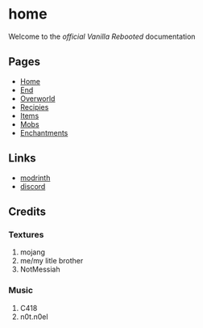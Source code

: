 # home
Welcome to the *official* _Vanilla Rebooted_ documentation

## Pages

- [Home](/)
- [End](end)
- [Overworld](overworld)
- [Recipies](recipies)
- [Items](items)
- [Mobs](mobs)
- [Enchantments](enchantments)

<lb></lb>

## Links
- [modrinth](https://modrinth.com/datapack/vanilla-rebooted)
- [discord](https://discord.gg/wd6fttQWF2)

<lb></lb>

## Credits
### Textures
1. mojang
2. me/my litle brother
3. NotMessiah

### Music
1. C418
2. n0t.n0el
